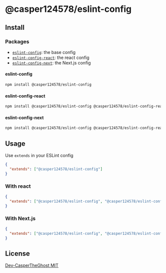 # @casper124578/eslint-config

## Install

### Packages

- [`eslint-config`][config_url]: the base config
- [`eslint-config-react`][react_url]: the react config
- [`eslint-config-next`][nextjs_url]: the Next.js config

#### eslint-config

```bash
npm install @casper124578/eslint-config
```

#### eslint-config-react

```bash
npm install @casper124578/eslint-config @casper124578/eslint-config-react
```

#### eslint-config-next

```bash
npm install @casper124578/eslint-config @casper124578/eslint-config-react @casper124578/eslint-config-next
```

## Usage

Use `extends` in your ESLint config

```json
{
  "extends": ["@casper124578/eslint-config"]
}
```

### With react

```json
{
  "extends": ["@casper124578/eslint-config", "@casper124578/eslint-config-react"]
}
```

### With Next.js

```json
{
  "extends": ["@casper124578/eslint-config", "@casper124578/eslint-config-react", "@casper124578/eslint-config-next"]
}
```

## License

[Dev-CasperTheGhost MIT](./LICENSE)

[config_url]: https://github.com/Dev-CasperTheGhost/eslint-config/tree/main/packages/eslint-config
[react_url]: https://github.com/Dev-CasperTheGhost/eslint-config/tree/main/packages/eslint-config-react
[nextjs_url]: https://github.com/Dev-CasperTheGhost/eslint-config/tree/main/packages/eslint-config-next
